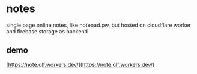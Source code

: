 # notes
single page online notes, like notepad.pw, but hosted on cloudflare worker and firebase storage as backend

## demo
[https://note.qlf.workers.dev/](https://note.qlf.workers.dev/)
